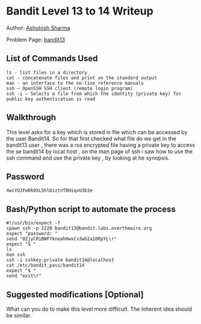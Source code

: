 # Bandit Level 13 to 14 Writeup

Author: [Ashutosh Sharma](https://github.com/asharma8602)

Problem Page: [bandit13](https://overthewire.org/bandit/bandit14)

## List of Commands Used

```
ls - list files in a directory
cat - concatenate files and print on the standard output
man - an interface to the on-line reference manuals
ssh — OpenSSH SSH client (remote login program)
ssh -i — Selects a file from which the identity (private key) for public key authentication is read
```

## Walkthrough

This level asks for a key which is stored in file which can be accessed by the user Bandit14. So for that first checked what file do we get in the bandit13 user , there was a rsa encrypted file having a private key to access the se bandit14 by local host , on the man page of ssh i saw how to use the ssh command and use the private key , by looking at he synopsis.

## Password

`4wcYUJFw0k0XLShlDzztnTBHiqxU3b3e`

## Bash/Python script to automate the process

```
#!/usr/bin/expect -f
spawn ssh -p 2220 bandit13@bandit.labs.overthewire.org
expect "password: "
send "8ZjyCRiBWFYkneahHwxCv3wb2a1ORpYL\r"
expect "$ "
ls
man ssh
ssh -i sshkey.private bandit14@localhost
cat /etc/bandit_pass/bandit14
expect "$ "
send "exit\r"
```

## Suggested modifications [Optional]

What can you do to make this level more difficult. The inherent idea should be similar.
